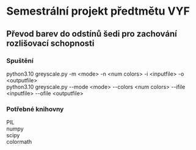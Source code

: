 # Semestrální projekt předtmětu VYF
## Převod barev do odstínů šedi pro zachování rozlišovací schopnosti

### Spuštění

python3.10 greyscale.py -m \<mode> -n \<num colors> -i \<inputfile> -o \<outputfile>\
python3.10 greyscale.py --mode \<mode> --colors \<num colors> --ifile \<inputfile> --ofile \<outputfile>

### Potřebné knihovny

PIL\
numpy\
scipy\
colormath